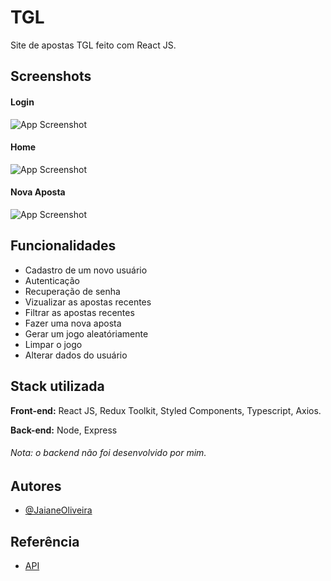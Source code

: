 
# TGL

Site de apostas TGL feito com React JS.


## Screenshots

#### Login

![App Screenshot](https://lh3.googleusercontent.com/WDK5g9QbARkXJHRsXVNexM5IR1LiufYoM86V-g1szCvH8ByHddtoG2uBMr_iAF-TnzKwpVidXxP-_fnn4SDJCUkcSf5M-umUfi_4L6o_JsBmwSVAI5_Uihxb5tJA4ZP9y6Ap5i9Sih9bubk55pZHOq0LRXzd1S7ykfNOjcAJFb9KhM5BPaLYRQzGUV2E_g5T-4GvthI_VowoUeIHsll_gqmNGbDg7MyyfZE78I6AjNlYCdqL0opniulorLYF5WnDmRdlUoC3tFuw3Y40rCImKWPfE2jo465hesHW2DSEFQxJ13yKYNha3gdyI5fSgruD5S-aTCL7Zrw4niG-f5Dg04PyOGNEEnbNAIaLo3TR_7KKfsZPHxdLfyeUfx50GfsQu90ISAVP5JPhT8_rsdtfpHje7kFIvBOvNfMwZ4DcFH1KQqQS4a77Kq3In4EyuOyhXA9RrBJN5a-EmWGaYADyVovlIno36YW1xfMyHD9F1HXowvSGbNZ1sESu9rILxLSePefUnTei-GHM7ePZEA6ht3QLJzU-fQGT81yrPEL6V-S1Mm-S3nExGwa8DVsivTtFVJ5X6CjfqXNEOZBI6XcoF1ruUu8wWX6LS2E5GT_TbxHs7NLBZs5GaJStJrY-2zkLKjP_mXVFG8jQesbpm4eWW58QivNcytk9X1MqbuBaeF12v4k7MNyUj7cP4ts-iOe0tIvM437vAO4N2yGufjNc4f-v3PFq9RhiExpb6g6PxKULRE9cinGQfipcbCS0=w863-h537-no?authuser=0)

#### Home

![App Screenshot](https://lh3.googleusercontent.com/vcDBnXoQw1o0oK9IMyyT5lM6J00QbnvyFuEFJoNSda_05nunmlKepeOMubmzyTt-ItCUsbSnHm97L4eJdMUXbBH9lIkn4jaPDgr-xrd9THiNx6BByFsRImYIz9G05hE-6M58e90mi-sHCPdzTQmbqRoRL26Hd76tFTXKNXevzX3_Bh7iCEvsJ-YRZOZlYrV1TFML65C5xz9z3WBfeJiE6AX8eschjBmZG4JQnrl-gQFUvygJLnwrVJ64jpOdKvX8kVtOYvwuWeKIZrRXqhZ4FKeXBZsZsrQvmCGTgyRvXOQCS1JxbinGak-dsOoHscfVUrP2zCHJeCT-k4e7soZwf-q57bHHWx4CY6RhMOS3Ktb0jujremg0jvNTRuML_gFH-7mZOvSUjdu7LCk-nyNQFKX_G8mlqMgcIl7p6bkjRd8Hqoo35gYUL7jbHKXpx7R4M4JUJLcEwcJmAu_jl-c9nbgzsfRyeK4_RU5V0P3DqCsT_jn4j2yZKPgRSernofmHBK0ZcjssWkuXJjcnULj9CiKJ82OOQj6DC8XIvXi12BFvqOeZPtwl5SaYdnZuROZNKP8qW34wXI_HsDSHClE_6f-5cTn3UigKQgVsNG6SQ7SqOq1z1w_lR9JWXgSte2yoDSEZwDQmZnpINZv_U0VQ66rHCCdvevY7rAuzApsVkXML43PaWEW59vje8zcIW3KmPmLeaOME2jhQhh61sh51EuMsnHmOVMvsarFHbEUKzvQKiYwSwV74Qo1jt1S9=w865-h533-no?authuser=0)

#### Nova Aposta
![App Screenshot](https://lh3.googleusercontent.com/PxdWguFYWgZ-D9qdkyc8LkZVIX3wvAcTDjkaSGoNE7hXLBXprhxqJ13BCeByerJo3Xfgld271JJkj9vxe0lnq0w_a3lmWi_78_WRxH-uLlP4jOVPt7t-ozj81Qd_pEe4tmRRn_X799lgclfZr3zxh5oyCeJsbxA2H3-kQo3nP0OP0BxYXTF--sH-fyhTunV_mVDVimx_d8PM036oWVUB0PQ-abJBqcCZ0TqHfCezIIfaBEGNB7mdLKal9safvKrFBFkorvTXe_Mnvese9WjySUymsF1YddT4OAC0e0mDVitFUgiyBj6qDf5fysb8u8oe48bvmDkk2pavJaIKArc_SK3Go73evCgbN9pCp7q176OtBM8NkJdnzwHs8uBhubmhxqoJOQ4E8sfsMzn-qP7JNMiIxGyF52V4AA4QyRtH7uvzfewMfATQ0CFLcRTdswtqDC_M_Ktj2zBaEnZJCbAN_iiCCPZdUxIz28auA7cGBkCdUR7wn1fm2KzNVSzpjckhKRROdTzQLNlbT9TYw5Q061XHkHD1CrgCzl0owECrQDFXnwSyANKwsKLdabRIRL0yYeNhnqqBpRacp5RHrb5lUkqq5FptDE4uR28DIK66wkk93cB4y-ENEHCOuCdcmc_FeSBqI2X6ofYJyD9ELRMRlJprqNabBYnxwZRRiGyV-TpdeNUYdgm3mvoX_dfKlKO1Y76uJFvCiOT1qiLLv-fX0yDhBZeL57WCniukwbZ9aSKm84N6KlwyQCfeNGWa=w861-h601-no?authuser=0)

## Funcionalidades

- Cadastro de um novo usuário
- Autenticação
- Recuperação de senha
- Vizualizar as apostas recentes
- Filtrar as apostas recentes
- Fazer uma nova aposta
- Gerar um jogo aleatóriamente
- Limpar o jogo
- Alterar dados do usuário




## Stack utilizada

**Front-end:** React JS, Redux Toolkit, Styled Components, Typescript, Axios.

**Back-end:** Node, Express

###### Nota: o backend não foi desenvolvido por mim.


## Autores

- [@JaianeOliveira](https://github.com/JaianeOliveira/)


## Referência

 - [API](https://github.com/lubysoftware/LAB_TGL_API)

